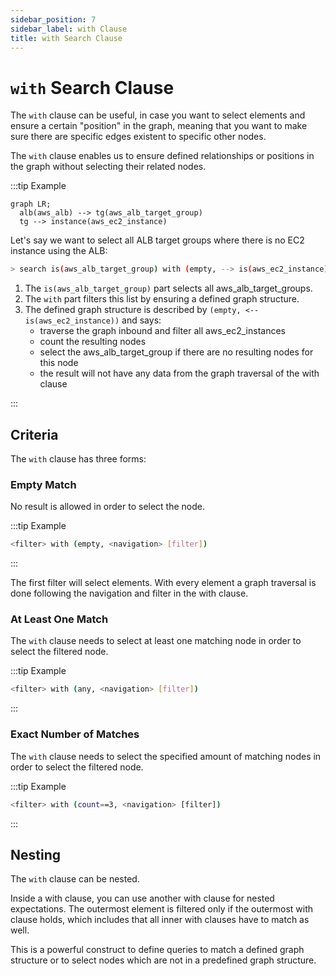 ```yaml
---
sidebar_position: 7
sidebar_label: with Clause
title: with Search Clause
---
```


# `with` Search Clause

The `with` clause can be useful, in case you want to select elements and ensure a certain "position" in the graph, meaning that you want to make sure there are specific edges existent to specific other nodes.

The `with` clause enables us to ensure defined relationships or positions in the graph without selecting their related nodes.

:::tip Example

```mermaid
graph LR;
  alb(aws_alb) --> tg(aws_alb_target_group)
  tg --> instance(aws_ec2_instance)
```

Let's say we want to select all ALB target groups where there is no EC2 instance using the ALB:

```bash
> search is(aws_alb_target_group) with (empty, --> is(aws_ec2_instance))
```

1. The `is(aws_alb_target_group)` part selects all aws_alb_target_groups.
2. The `with` part filters this list by ensuring a defined graph structure.
3. The defined graph structure is described by `(empty, <-- is(aws_ec2_instance))` and says:
   - traverse the graph inbound and filter all aws_ec2_instances
   - count the resulting nodes
   - select the aws_alb_target_group if there are no resulting nodes for this node
   - the result will not have any data from the graph traversal of the with clause

:::

## Criteria

The `with` clause has three forms:

### Empty Match

No result is allowed in order to select the node.

:::tip Example

```bash
<filter> with (empty, <navigation> [filter])
```

:::

The first filter will select elements. With every element a graph traversal is done following the navigation and filter in the with clause.

### At Least One Match

The `with` clause needs to select at least one matching node in order to select the filtered node.

:::tip Example

```bash
<filter> with (any, <navigation> [filter])
```

:::

### Exact Number of Matches

The `with` clause needs to select the specified amount of matching nodes in order to select the filtered node.

:::tip Example

```bash
<filter> with (count==3, <navigation> [filter])
```

:::

## Nesting

The `with` clause can be nested.

Inside a with clause, you can use another with clause for nested expectations. The outermost element is filtered only if the outermost with clause holds, which includes that all inner with clauses have to match as well.

This is a powerful construct to define queries to match a defined graph structure or to select nodes which are not in a predefined graph structure.
